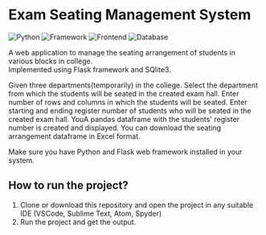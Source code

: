 # Exam Seating Management System

![Python](https://img.shields.io/badge/Python-blueviolet)
![Framework](https://img.shields.io/badge/Framework-Flask-red)
![Frontend](https://img.shields.io/badge/Frontend-HTML/CSS/JS-green)
![Database](https://img.shields.io/badge/Database-SQLite-blue)

A web application to manage the seating arrangement of students in various blocks in college.<br/>
Implemented using Flask framework and SQlite3.

Given three departments(temporarily) in the college. Select the department from which the students will be seated in the created exam hall. Enter number of rows and columns in which the students will be seated. Enter starting and ending register number of students who will be seated in the created exam hall. YouA pandas dataframe with the students' register number is created and displayed. You can download the seating arrangement dataframe in Excel format.

Make sure you have Python and Flask web framework installed in your system.

## How to run the project?

1. Clone or download this repository and open the project in any suitable IDE (VSCode, Sublime Text, Atom, Spyder)
2. Run the project and get the output.

